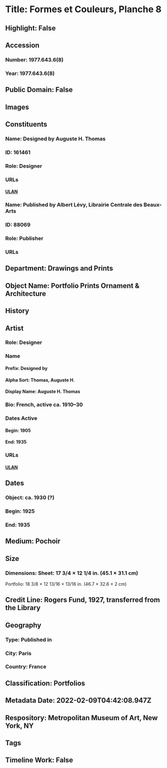 # Title: Formes et Couleurs, Planche 8
## Highlight: False
## Accession
### Number: 1977.643.6(8)
### Year: 1977.643.6(8)
## Public Domain: False
## Images
## Constituents
### Name: Designed by Auguste H. Thomas
### ID: 161461
### Role: Designer
### URLs
#### [ULAN](http://vocab.getty.edu/page/ulan/500524211)
### Name: Published by Albert Lévy, Librairie Centrale des Beaux-Arts
### ID: 88069
### Role: Publisher
### URLs
## Department: Drawings and Prints
## Object Name: Portfolio Prints Ornament & Architecture
## History
## Artist
### Role: Designer
### Name
#### Prefix: Designed by
#### Alpha Sort: Thomas, Auguste H.
#### Display Name: Auguste H. Thomas
### Bio: French, active ca. 1910–30
### Dates Active
#### Begin: 1905
#### End: 1935
### URLs
#### [ULAN](http://vocab.getty.edu/page/ulan/500524211)
## Dates
### Object: ca. 1930 (?)
### Begin: 1925
### End: 1935
## Medium: Pochoir
## Size
### Dimensions: Sheet: 17 3/4 × 12 1/4 in. (45.1 × 31.1 cm)
Portfolio: 18 3/8 × 12 13/16 × 13/16 in. (46.7 × 32.6 × 2 cm)
## Credit Line: Rogers Fund, 1927, transferred from the Library
## Geography
### Type: Published in
### City: Paris
### Country: France
## Classification: Portfolios
## Metadata Date: 2022-02-09T04:42:08.947Z
## Respository: Metropolitan Museum of Art, New York, NY
## Tags
## Timeline Work: False